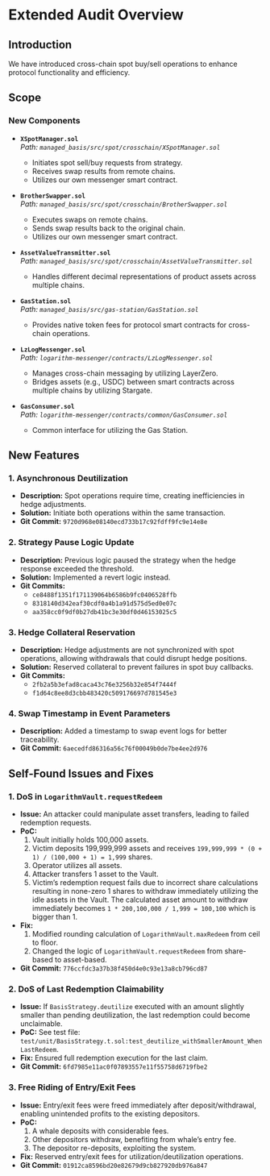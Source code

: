 # Extended Audit Overview

## Introduction

We have introduced cross-chain spot buy/sell operations to enhance protocol functionality and efficiency.

## Scope

### New Components

- **`XSpotManager.sol`**  
  _Path: `managed_basis/src/spot/crosschain/XSpotManager.sol`_

  - Initiates spot sell/buy requests from strategy.
  - Receives swap results from remote chains.
  - Utilizes our own messenger smart contract.

- **`BrotherSwapper.sol`**  
  _Path: `managed_basis/src/spot/crosschain/BrotherSwapper.sol`_

  - Executes swaps on remote chains.
  - Sends swap results back to the original chain.
  - Utilizes our own messenger smart contract.

- **`AssetValueTransmitter.sol`**  
  _Path: `managed_basis/src/spot/crosschain/AssetValueTransmitter.sol`_

  - Handles different decimal representations of product assets across multiple chains.

- **`GasStation.sol`**  
  _Path: `managed_basis/src/gas-station/GasStation.sol`_

  - Provides native token fees for protocol smart contracts for cross-chain operations.

- **`LzLogMessenger.sol`**  
  _Path: `logarithm-messenger/contracts/LzLogMessenger.sol`_

  - Manages cross-chain messaging by utilizing LayerZero.
  - Bridges assets (e.g., USDC) between smart contracts across multiple chains by utilizing Stargate.

- **`GasConsumer.sol`**  
  _Path: `logarithm-messenger/contracts/common/GasConsumer.sol`_
  - Common interface for utilizing the Gas Station.

## New Features

### 1. Asynchronous Deutilization

- **Description:** Spot operations require time, creating inefficiencies in hedge adjustments.
- **Solution:** Initiate both operations within the same transaction.
- **Git Commit:** `9720d968e08140ecd733b17c92fdff9fc9e14e8e`

### 2. Strategy Pause Logic Update

- **Description:** Previous logic paused the strategy when the hedge response exceeded the threshold.
- **Solution:** Implemented a revert logic instead.
- **Git Commits:**
  - `ce8488f1351f171139064b6586b9fc0406528ffb`
  - `8318140d342eaf30cdf0a4b1a91d575d5ed0e07c`
  - `aa358cc0f9df0b27db41bc3e30df0d46153025c5`

### 3. Hedge Collateral Reservation

- **Description:** Hedge adjustments are not synchronized with spot operations, allowing withdrawals that could disrupt hedge positions.
- **Solution:** Reserved collateral to prevent failures in spot buy callbacks.
- **Git Commits:**
  - `2fb2a5b3efad8caca43c76e3256b32e854f7444f`
  - `f1d64c8ee8d3cbb483420c509176697d781545e3`

### 4. Swap Timestamp in Event Parameters

- **Description:** Added a timestamp to swap event logs for better traceability.
- **Git Commit:** `6aecedfd86316a56c76f00049b0de7be4ee2d976`

## Self-Found Issues and Fixes

### 1. DoS in `LogarithmVault.requestRedeem`

- **Issue:** An attacker could manipulate asset transfers, leading to failed redemption requests.
- **PoC:**
  1. Vault initially holds 100,000 assets.
  2. Victim deposits 199,999,999 assets and receives `199,999,999 * (0 + 1) / (100,000 + 1) = 1,999` shares.
  3. Operator utilizes all assets.
  4. Attacker transfers 1 asset to the Vault.
  5. Victim’s redemption request fails due to incorrect share calculations resulting in none-zero 1 shares to withdraw immediately utilizing the idle assets in the Vault. The calculated asset amount to withdraw immediately becomes `1 * 200,100,000 / 1,999 = 100,100` which is bigger than 1.
- **Fix:**
  1. Modified rounding calculation of `LogarithmVault.maxRedeem` from ceil to floor.
  2. Changed the logic of `LogarithmVault.requestRedeem` from share-based to asset-based.
- **Git Commit:** `776ccfdc3a37b38f450d4e0c93e13a8cb796cd87`

### 2. DoS of Last Redemption Claimability

- **Issue:** If `BasisStrategy.deutilize` executed with an amount slightly smaller than pending deutilization, the last redemption could become unclaimable.
- **PoC:** See test file: `test/unit/BasisStrategy.t.sol:test_deutilize_withSmallerAmount_WhenLastRedeem`.
- **Fix:** Ensured full redemption execution for the last claim.
- **Git Commit:** `6fd7985e11ac0f07893557e11f55758d6719fbe2`

### 3. Free Riding of Entry/Exit Fees

- **Issue:** Entry/exit fees were freed immediately after deposit/withdrawal, enabling unintended profits to the existing depositors.
- **PoC:**
  1. A whale deposits with considerable fees.
  2. Other depositors withdraw, benefiting from whale’s entry fee.
  3. The depositor re-deposits, exploiting the system.
- **Fix:** Reserved entry/exit fees for utilization/deutilization operations.
- **Git Commit:** `01912ca8596bd20e82679d9cb827920db976a847`
